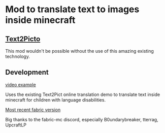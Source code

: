 # Mod to translate text to images inside minecraft

## [Text2Picto](http://picto.ccl.kuleuven.be/index.php)
This mod wouldn't be possible without the use of this amazing existing technology.

## Development

[video example](https://photos.app.goo.gl/rG3nujY5LnPR7PsF8)

Uses the existing Text2Pict online translation demo to translate text inside minecraft for children with language disabilities.

[Most recent fabric version](https://modmuss50.me/fabric.html)

Big thanks to the fabric-mc discord, especially B0undarybreaker, tterrag, UpcraftLP